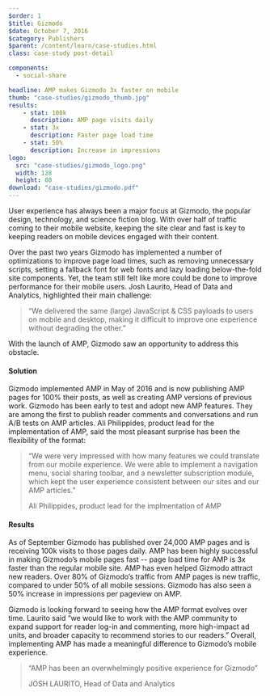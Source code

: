 ```yaml
---
$order: 1
$title: Gizmodo
$date: October 7, 2016
$category: Publishers
$parent: /content/learn/case-studies.html
class: case-study post-detail

components:
  - social-share

headline: AMP makes Gizmodo 3x faster on mobile
thumb: "case-studies/gizmodo_thumb.jpg"
results:
    - stat: 100k
      description: AMP page visits daily
    - stat: 3x
      description: Faster page load time
    - stat: 50%
      description: Increase in impressions
logo:
  src: "case-studies/gizmodo_logo.png"
  width: 128
  height: 80
download: "case-studies/gizmodo.pdf"
---
```


<div class="img-right gizmodo">
    <amp-img width="1439" height="1876" layout="responsive" src="/static/img/case-studies/gizmodo_phone1.png"></amp-img>
</div>

User experience has always been a major focus at Gizmodo, the popular design, technology, and science fiction blog. With over half of traffic coming to their mobile website, keeping the site clear and fast is key to keeping readers on mobile devices engaged with their content.

Over the past two years Gizmodo has implemented a number of optimizations to improve page load times, such as removing unnecessary scripts, setting a fallback font for web fonts and lazy loading below-the-fold site components. Yet, the team still felt like more could be done to improve performance for their mobile users. Josh Laurito, Head of Data and Analytics, highlighted their main challenge:

> “We delivered the same (large) JavaScript & CSS payloads to users on mobile and desktop, making it difficult to improve one experience without degrading the other.”

With the launch of AMP, Gizmodo saw an opportunity to address this obstacle.

#### Solution

Gizmodo implemented AMP in May of 2016 and is now publishing AMP pages for 100% their posts, as well as creating AMP versions of previous work. Gizmodo has been early to test and adopt new AMP features. They are among the first to publish reader comments and conversations and run A/B tests on AMP articles. Ali Philippides, product lead for the implementation of AMP, said the most pleasant surprise has been the flexibility of the format:

> “We were very impressed with how many features we could translate from our mobile experience. We were able to implement a navigation menu, social sharing toolbar, and a newsletter subscription module, which kept the user experience consistent between our sites and our AMP articles.”
>
> Ali Philippides, product lead for the implmentation of AMP

#### Results

<div class="img-left gizmodo">
    <amp-img width="1200" height="1423" layout="responsive" src="/static/img/case-studies/gizmodo_phone2.png"></amp-img>
</div>

As of September Gizmodo has published over 24,000 AMP pages and is receiving 100k visits to those pages daily. AMP has been highly successful in making Gizmodo’s mobile pages fast  -- page load time for AMP is 3x faster than the regular mobile site. AMP has even helped Gizmodo attract new readers. Over 80% of Gizmodo’s traffic from AMP pages is new traffic, compared to under 50% of all mobile sessions. Gizmodo has also seen a 50% increase in impressions per pageview on AMP.

Gizmodo is looking forward to seeing how the AMP format evolves over time. Laurito said “we would like to work with the AMP community to expand support for reader log-in and commenting, more high-impact ad units, and broader capacity to recommend stories to our readers.” Overall, implementing AMP has made a meaningful difference to Gizmodo’s mobile experience.

> “AMP has been an overwhelmingly positive experience for Gizmodo”
>
> JOSH LAURITO, Head of Data and Analytics
